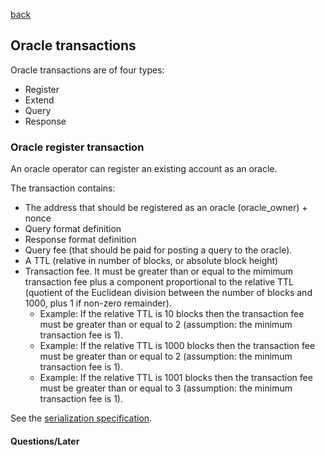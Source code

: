 [back](./oracles.md)
## Oracle transactions

Oracle transactions are of four types:
- Register
- Extend
- Query
- Response

### Oracle register transaction

An oracle operator can register an existing account as an oracle.

The transaction contains:
- The address that should be registered as an oracle (oracle_owner) + nonce
- Query format definition
- Response format definition
- Query fee (that should be paid for posting a query to the oracle).
- A TTL (relative in number of blocks, or absolute block height)
- Transaction fee. It must be greater than or equal to the mimimum transaction fee plus a component proportional to the relative TTL (quotient of the Euclidean division between the number of blocks and 1000, plus 1 if non-zero remainder).
  - Example: If the relative TTL is 10 blocks then the transaction fee must be greater than or equal to 2 (assumption: the minimum transaction fee is 1).
  - Example: If the relative TTL is 1000 blocks then the transaction fee must be greater than or equal to 2 (assumption: the minimum transaction fee is 1).
  - Example: If the relative TTL is 1001 blocks then the transaction fee must be greater than or equal to 3 (assumption: the minimum transaction fee is 1).

See the [serialization specification](/serializations.md#oracle-register-transaction).

#### Questions/Later

- Exact format for queries (API).
  - Protobuf or something similar?
- Exact format for responses.
- Fee for posting a query. The fee can be 0.
  - Fees are flat to begin with.
  - We could imagine fees to be proportional to something.

#### TODO

- In the future we could imagine an oracle register transaction that
  creates a new account by double signing the request with the source
  account and the new account.
- Decide on the minimum fee calculation.

### Oracle extend transaction

An oracle operator can extend the TTL of an existing oracle.

The transaction contains:
- The address/oracle that should be extended (and a nonce)
- An extension to the TTL (relative to current expiry in number of blocks)
- Transaction fee. It must be greater than or equal to the mimimum transaction fee plus a component proportional to the relative TTL extension (quotient of the Euclidean division between the number of blocks and 1000, plus 1 if non-zero remainder).

See the [serialization specification](/serializations.md#oracle-extend-transaction).

#### Questions/Later

- Fee for posting a query. The fee can be 0.
  - Fees are flat to begin with.
  - We could imagine fees to be proportional to something.

#### TODO

- In the future we could imagine an oracle register transaction that
  creates a new account by double signing the request with the source
  account and the new account.
- Decide on the minimum fee calculation.

### Oracle query transaction

- Contains:
  - The sender (address) + nonce
  - The oracle (address)
  - The query in binary format
  - The query fee - locked up until either:
    - The oracle answers and receive the fee
    - The TTL expire and the sender gets a refund
  - Query TTL
  - Response TTL
  - The transaction fee. It must be greater than or equal to the mimimum transaction fee plus a component proportional to the relative query TTL (quotient of the Euclidean division between the number of blocks and 1000, plus 1 if non-zero remainder).

The transaction creates an oracle interaction object in the oracle
state tree. The id of this object is constructed from the query
transaction as the hash of {sender_address, nonce, oracle_address}

The query TTL decides how long the query is open for response from the
oracle.

The query TTL can be either absolute (in block height) or relative
(also in block height) to the block the query was included in.

The response TTL decides how long the response is available when given
from the oracle. The response TTL is always relative. This is to not
give incentive to the oracle to post the answer late, since the oracle
is paying the fee for the response.

See the [serialization specification](/serializations.md#oracle-query-transaction).

#### Questions/Later

- Should the query format be checked by the miner?
- The size of this TX is variable (the Query), so fee will vary - also the
sender will pay for storing the query, thus the TTL will also affect the
transaction fee.
- We could include a staged fee that pays more to the oracle if it
responds earlier.
- We could include an earliest time that the oracle can answer to
protect against malicious oracles answering early and collect the fee.

### Oracle response

The oracle operator responds to a query by posting an oracle response
transaction, signing it with the oracle account's private key.

The response transaction is invalid if the TTL from the query has
expired.

The oracle pays the fee of the response transaction. The mininimum fee
is determined by the response TTL from the query and the size of the
response (***TODO***: Consider size of response in minimum fee).

Note that there is an incentive to keep the response precise (and
small) since the oracle pays for the response transaction.

The transaction contains
- The oracle (address) + nonce
- The oracle interaction ID (derived from the query)
- The response in binary format
- Response TTL (redundant, but makes the transaction self contained)
- The transaction fee. It must be greater than or equal to the mimimum transaction fee plus a component proportional to the relative response TTL that is in the query (quotient of the Euclidean division between the number of blocks and 1000, plus 1 if non-zero remainder).

See the [serialization specification](/serializations.md#oracle-response-transaction).

#### Questions/Later

- Should we have an automatic callback defined in the query?
  - Any callback is paid by the oracle.
- Should we be able to return parts of the fee if the oracle for some
    reason could not provide an answer.
- Should there be a generic _DATA TX_ and should the Oracle answer be a
    special instance of this transaction.
